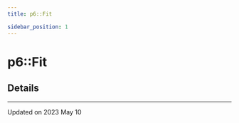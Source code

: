 ```yaml
---
title: p6::Fit

sidebar_position: 1
---
```


# p6::Fit





## Details
-------------------------------

Updated on 2023 May 10